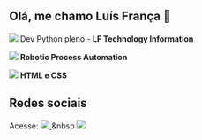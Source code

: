 ## Olá, me chamo Luís França 👋

<img src="https://img.shields.io/badge/dev.to-0A0A0A?style=for-the-badge&logo=dev.to&logoColor=white"/> Dev Python pleno - **LF Technology Information**

<img src="https://img.shields.io/badge/python-3670A0?style=for-the-badge&logo=python&logoColor=ffdd54"/> **Robotic Process Automation**

<img src="https://img.shields.io/badge/html5-%23E34F26.svg?style=for-the-badge&logo=html5&logoColor=white"/> **HTML e CSS**

## Redes sociais
Acesse: 
<a href="https://www.instagram.com/lecfranca.ti/">
<img src="https://img.shields.io/badge/Instagram-%23E4405F.svg?style=for-the-badge&logo=Instagram&logoColor=white"/>
</a>&nbsp
<a href="https://www.linkedin.com/in/luis-eduardo-7481381a2">
<img src="https://img.shields.io/badge/linkedin-%230077B5.svg?style=for-the-badge&logo=linkedin&logoColor=white"/>
</a>

    




      
          
